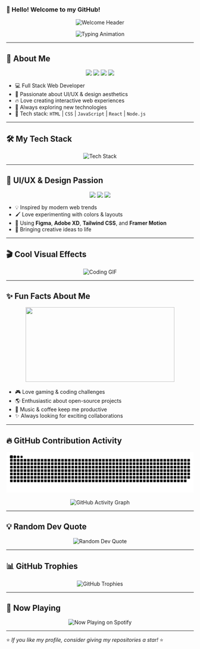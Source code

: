 ### 👋 Hello! Welcome to my GitHub!

<p align="center">
  <img src="https://capsule-render.vercel.app/api?type=waving&color=gradient&height=200&section=header&text=Welcome!&fontSize=35&fontAlignY=40&desc=Frontend%20%26%20Backend%20Developer&descAlignY=65" alt="Welcome Header" />
</p>

<p align="center">
  <img src="https://readme-typing-svg.herokuapp.com?font=Fira+Code&weight=500&size=24&duration=4000&pause=1000&color=36BCF7&center=true&vCenter=true&width=600&lines=Full+Stack+Web+Developer;Passionate+about+Coding;Always+Learning+New+Things;UI/UX+Lover;Open+to+Collaboration" alt="Typing Animation" />
</p>

---

## 🚀 About Me

<p align="center">
  <img src="https://img.shields.io/badge/Code-JavaScript-informational?style=flat&logo=javascript&logoColor=white&color=yellow" />
  <img src="https://img.shields.io/badge/Framework-React-blue?style=flat&logo=react&logoColor=white" />
  <img src="https://img.shields.io/badge/Backend-Node.js-green?style=flat&logo=node.js&logoColor=white" />
  <img src="https://img.shields.io/badge/Design-Figma-purple?style=flat&logo=figma&logoColor=white" />
</p>

- 💻 Full Stack Web Developer
- 🎨 Passionate about UI/UX & design aesthetics
- 🔥 Love creating interactive web experiences
- 📖 Always exploring new technologies
- 🎯 Tech stack: `HTML` | `CSS` | `JavaScript` | `React` | `Node.js`

---

## 🛠 My Tech Stack

<p align="center">
  <img src="https://skillicons.dev/icons?i=html,css,js,react,nodejs,express,mongodb,git,github,figma,vscode,tailwind,webpack,docker,bootstrap" alt="Tech Stack" />
</p>

---

## 🎨 UI/UX & Design Passion

<p align="center">
  <img src="https://img.shields.io/badge/UI%2FUX-Creativity-orange?style=flat&logo=adobe" />
  <img src="https://img.shields.io/badge/Responsive%20Design-Flexible-red?style=flat&logo=css3" />
  <img src="https://img.shields.io/badge/Animation-Framer_Motion-blue?style=flat&logo=framer&logoColor=white" />
</p>

- 💡 Inspired by modern web trends
- 🖌 Love experimenting with colors & layouts
- 🎨 Using **Figma**, **Adobe XD**, **Tailwind CSS**, and **Framer Motion**
- 🚀 Bringing creative ideas to life

---

## 🎬 Cool Visual Effects

<p align="center">
  <img src="https://media.giphy.com/media/qgQUggAC3Pfv687qPC/giphy.gif" width="600" height="300" alt="Coding GIF" />
</p>

---

## ✨ Fun Facts About Me

<p align="center">
  <img src="https://media.giphy.com/media/SWoSkN6DxTszqIKEqv/giphy.gif" width="400" height="200" />
</p>

- 🎮 Love gaming & coding challenges
- 🌎 Enthusiastic about open-source projects
- 🎵 Music & coffee keep me productive
- ✨ Always looking for exciting collaborations

---

## 🔥 GitHub Contribution Activity

<p align="center">
  <img src="https://github.com/Platane/snk/raw/output/github-contribution-grid-snake.svg" alt="Contribution Snake Animation" />
</p>

<p align="center">
  <img src="https://github-readme-activity-graph.vercel.app/graph?username=YOUR_GITHUB_USERNAME&theme=react-dark&hide_border=true&area=true" alt="GitHub Activity Graph" />
</p>

---

## 💡 Random Dev Quote

<p align="center">
  <img src="https://quotes-github-readme.vercel.app/api?type=horizontal&theme=radical" alt="Random Dev Quote" />
</p>

---

## 📊 GitHub Trophies

<p align="center">
  <img src="https://github-profile-trophy.vercel.app/?username=YOUR_GITHUB_USERNAME&theme=darkhub&no-frame=true&margin-w=15" alt="GitHub Trophies" />
</p>

---

## 🎵 Now Playing

<p align="center">
  <img src="https://spotify-github-profile.vercel.app/api/view?uid=YOUR_SPOTIFY_UID&cover_image=true&theme=default" alt="Now Playing on Spotify" />
</p>

---

⭐️ _If you like my profile, consider giving my repositories a star!_ ⭐️
